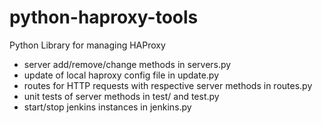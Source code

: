 python-haproxy-tools
====================
Python Library for managing HAProxy

- server add/remove/change methods in servers.py
- update of local haproxy config file in update.py
- routes for HTTP requests with respective server methods in routes.py
- unit tests of server methods in test/ and test.py
- start/stop jenkins instances in jenkins.py
